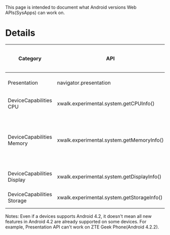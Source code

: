 This page is intended to document what Android versions Web APIs(SysApps) can work on.

# Details

| Category | API | Supported on Android versions |
-------------|--------------------|------------------
| Presentation | navigator.presentation | >= Android 4.2 |
| DeviceCapabilities CPU | xwalk.experimental.system.getCPUInfo()  | >= Android 4.0 |
| DeviceCapabilities Memory | xwalk.experimental.system.getMemoryInfo()  | >= Android 4.1 (Android 4.0 not supported due to a bug) |
| DeviceCapabilities Display | xwalk.experimental.system.getDisplayInfo()  | >= Android 4.2 |
| DeviceCapabilities Storage | xwalk.experimental.system.getStorageInfo() | >= Android 4.0 |

Notes:
Even if a devices supports Android 4.2, it doesn't mean all new features in Android 4.2 are already supported on some devices. For example, Presentation API can't work on ZTE Geek Phone(Android 4.2.2). 